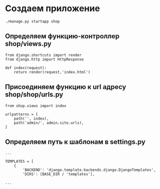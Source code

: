 # Создаем приложение 

    ./manage.py startapp shop

## Определяем функцию-контроллер shop/views.py

    from django.shortcuts import render
    from django.http import HttpResponse

    def index(request):
        return render(request,'index.html')

## Присоединяем функцию к url адресу shop/shop/urls.py


    from shop.views import index

    urlpatterns = [
        path('', index),
        path('admin/', admin.site.urls),
    ]

## Определяем путь к шаблонам в settings.py

    ...

    TEMPLATES = [
        {
            'BACKEND': 'django.template.backends.django.DjangoTemplates',
            'DIRS': [BASE_DIR / 'templates'],

    ...